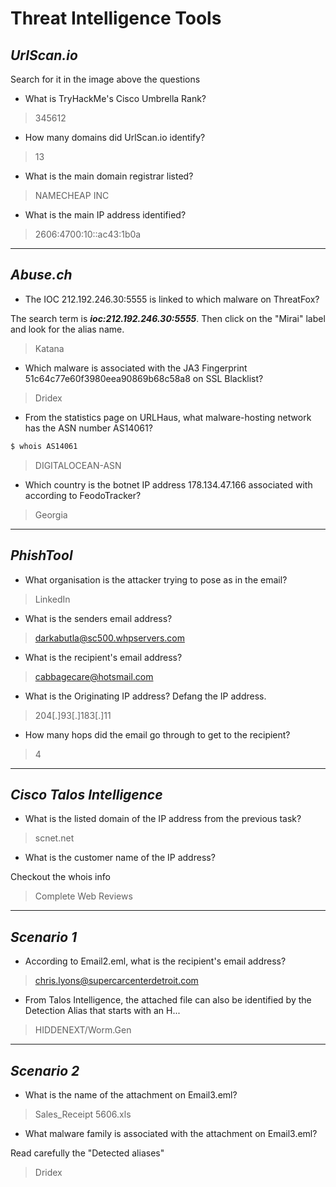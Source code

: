 
# Threat Intelligence Tools

## *UrlScan.io*

Search for it in the image above the questions

- What is TryHackMe's Cisco Umbrella Rank?

> 345612

- How many domains did UrlScan.io identify?

> 13

- What is the main domain registrar listed?

> NAMECHEAP INC

- What is the main IP address identified?

> 2606:4700:10::ac43:1b0a

---

## *Abuse.ch*

- The IOC 212.192.246.30:5555 is linked to which malware on ThreatFox?

The search term is ***ioc:212.192.246.30:5555***. Then click on the "Mirai" label
and look for the alias name.

> Katana

- Which malware is associated with the JA3 Fingerprint 51c64c77e60f3980eea90869b68c58a8 on SSL Blacklist?

> Dridex

- From the statistics page on URLHaus, what malware-hosting network has the ASN number AS14061? 

```bash
$ whois AS14061
```

> DIGITALOCEAN-ASN

- Which country is the botnet IP address 178.134.47.166 associated with according to FeodoTracker?

> Georgia

---

## *PhishTool*

- What organisation is the attacker trying to pose as in the email?

> LinkedIn

- What is the senders email address?

> darkabutla@sc500.whpservers.com

- What is the recipient's email address?

> cabbagecare@hotsmail.com

- What is the Originating IP address? Defang the IP address.

> 204[.]93[.]183[.]11

- How many hops did the email go through to get to the recipient?

> 4

---

## *Cisco Talos Intelligence*

- What is the listed domain of the IP address from the previous task?

> scnet.net

- What is the customer name of the IP address?

Checkout the whois info

> Complete Web Reviews

---

## *Scenario 1*

- According to Email2.eml, what is the recipient's email address?

> chris.lyons@supercarcenterdetroit.com

- From Talos Intelligence, the attached file can also be identified by the Detection Alias that starts with an H...

> HIDDENEXT/Worm.Gen

---

## *Scenario 2*

- What is the name of the attachment on Email3.eml?

> Sales_Receipt 5606.xls

- What malware family is associated with the attachment on Email3.eml?

Read carefully the "Detected aliases"

> Dridex
